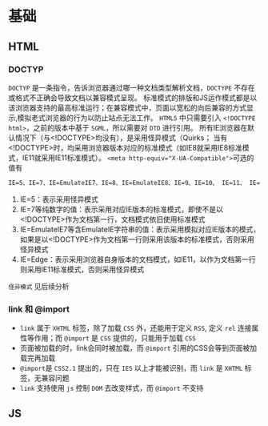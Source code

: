 # 基础

## HTML

### DOCTYP

`DOCTYP` 是一条指令，告诉浏览器通过哪一种文档类型解析文档，`DOCTYPE` 不存在或格式不正确会导致文档以兼容模式呈现。
标准模式的排版和JS运作模式都是以该浏览器支持的最高标准运行；在兼容模式中，页面以宽松的向后兼容的方式显示,模拟老式浏览器的行为以防止站点无法工作。
`HTML5` 中只需要引入 `<!DOCTYPE html>`，之前的版本中基于 `SGML`，所以需要对 `DTD` 进行引用。
所有IE浏览器在默认情况下（<meta http-equiv="X-UA-Compatible">与<!DOCTYPE>均没有），是采用怪异模式（Quirks；
当有<!DOCTYPE>时，均采用浏览器版本对应的标准模式（如IE8就采用IE8标准模式，IE11就采用IE11标准模式）。
`<meta http-equiv="X-UA-Compatible">`可选的值有

```txt
IE=5、IE=7、IE=EmulateIE7、IE=8、IE=EmulateIE8、IE=9、IE=10、 IE=11、 IE=Edge
```

1. IE=5：表示采用怪异模式
2. IE=7等纯数字的值：表示采用对应IE版本的标准模式，即使不是以<!DOCTYPE>作为文档第一行，文档模式依旧使用标准模式
3. IE=EmulateIE7等含EmulateIE字符串的值：表示采用模拟对应IE版本的模式，如果是以<!DOCTYPE>作为文档第一行则采用该版本的标准模式，否则采用怪异模式
4. IE=Edge：表示采用浏览器自身版本的文档模式，如IE11，以<!DOCTYPE html>作为文档第一行则采用IE11标准模式，否则采用怪异模式

`怪异模式` 见后续分析

### link 和 @import

+ `link` 属于 `XHTML` 标签，除了加载 `CSS` 外，还能用于定义 `RSS`, 定义 `rel` 连接属性等作用；而 `@import` 是 `CSS` 提供的，只能用于加载 `CSS`
+ 页面被加载的时，link会同时被加载，而 `@import` 引用的CSS会等到页面被加载完再加载
+ `@import`是 `CSS2.1` 提出的，只在 `IE5` 以上才能被识别，而 `link` 是 `XHTML` 标签，无兼容问题
+ `link` 支持使用 `js` 控制 `DOM` 去改变样式，而 `@import` 不支持

## JS
